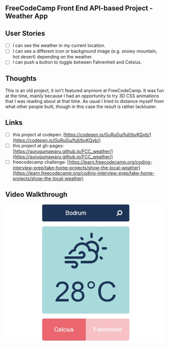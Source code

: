 ## FreeCodeCamp Front End API-based Project - Weather App

## User Stories
- [ ] I can see the weather in my current location.
- [ ] I can see a different icon or background image (e.g. snowy mountain, hot desert) depending on the weather.
- [ ] I can push a button to toggle between Fahrenheit and Celsius.

## Thoughts
This is an old project, it isn't featured anymore at FreeCodeCamp. It was fun at the time, mainly because I had an opportunity to try 3D CSS animations that I was reading about at that time. As usual I tried to distance myself from what other people built, though in this case the result is rather lackluster.

## Links
- [ ] this project at codepen: [https://codepen.io/GuRuGu/full/bvKQyb/](https://codepen.io/GuRuGu/full/bvKQyb/)
- [ ] this project at gh-pages: [https://gurugumawaru.github.io/FCC_weather/](https://gurugumawaru.github.io/FCC_weather/)
- [ ] freecodecamp challenge: [https://learn.freecodecamp.org/coding-interview-prep/take-home-projects/show-the-local-weather](https://learn.freecodecamp.org/coding-interview-prep/take-home-projects/show-the-local-weather)

## Video Walkthrough
![](https://github.com/gurugumawaru/FCC_weather/blob/master/FCC_weather.gif)

